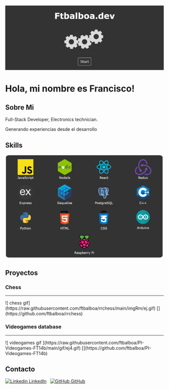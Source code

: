
![ welcome gif](assets/aniOne.gif) [](assets/aniOne.gif)

# Hola, mi nombre es Francisco!

## Sobre Mi


Full-Stack Developer, Electronics technician.

Generando experiencias desde el desarrollo

## Skills

<img src="assets/skills.png" width=600px>


## Proyectos


### Chess
<hr style="height:1px;border:none;color:#333;background-color:#333;">
![ chess gif](https://raw.githubusercontent.com/ftbalboa/rrchess/main/imgRm/ej.gif) [](https://github.com/ftbalboa/rrchess)


### Videogames database
<hr style="height:1px;border:none;color:#333;background-color:#333;">
![ videogames gif ](https://raw.githubusercontent.com/ftbalboa/PI-Videogames-FT14b/main/gif/ej4.gif) [](https://github.com/ftbalboa/PI-Videogames-FT14b)

## Contacto

[![Linkedin](https://i.stack.imgur.com/gVE0j.png) LinkedIn](https://www.linkedin.com/in/ftbr/)
&nbsp;
[![GitHub](https://i.stack.imgur.com/tskMh.png) GitHub](https://github.com/ftbalboa)

<!-- [![Top Langs](https://github-readme-stats.vercel.app/api/top-langs/?username=ftbalboa)](https://github.com/anuraghazra/github-readme-stats) -->
